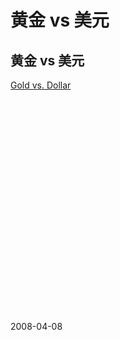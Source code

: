 # 黄金 vs 美元

## 黄金 vs 美元

[Gold vs. Dollar](http://www.gulagblog.com/?p=374)
<object width="425" height="355"><param name="movie" value="http://www.youtube.com/v/z6NfXk7Bvc8"></param><param name="wmode" value="transparent"></param><embed src="http://www.youtube.com/v/z6NfXk7Bvc8" type="application/x-shockwave-flash" wmode="transparent" width="425" height="355"></embed></object>





2008-04-08